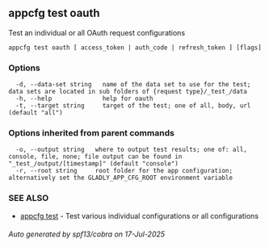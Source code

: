 ## appcfg test oauth

Test an individual or all OAuth request configurations

```
appcfg test oauth [ access_token | auth_code | refresh_token ] [flags]
```

### Options

```
  -d, --data-set string   name of the data set to use for the test; data sets are located in sub folders of {request type}/_test_/data
  -h, --help              help for oauth
  -t, --target string     target of the test; one of all, body, url (default "all")
```

### Options inherited from parent commands

```
  -o, --output string   where to output test results; one of: all, console, file, none; file output can be found in "_test_/output/[timestamp]" (default "console")
  -r, --root string     root folder for the app configuration; alternatively set the GLADLY_APP_CFG_ROOT environment variable
```

### SEE ALSO

* [appcfg test](appcfg_test.md)	 - Test various individual configurations or all configurations

###### Auto generated by spf13/cobra on 17-Jul-2025
